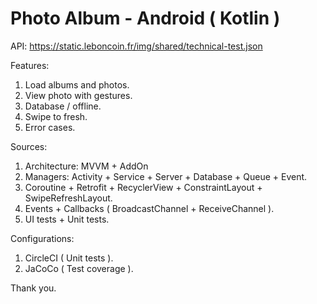 # Photo Album - Android ( Kotlin )

API:
https://static.leboncoin.fr/img/shared/technical-test.json

Features:
1. Load albums and photos.
2. View photo with gestures.
3. Database / offline.
4. Swipe to fresh.
5. Error cases.

Sources:
1. Architecture: MVVM + AddOn 
2. Managers: Activity + Service + Server + Database + Queue + Event.
3. Coroutine + Retrofit + RecyclerView + ConstraintLayout + SwipeRefreshLayout.
4. Events + Callbacks ( BroadcastChannel + ReceiveChannel ).
5. UI tests + Unit tests.

Configurations:
1. CircleCI ( Unit tests ).
2. JaCoCo ( Test coverage ).

Thank you.

